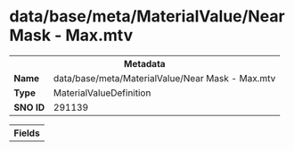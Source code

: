 <h1>data/base/meta/MaterialValue/Near Mask - Max.mtv</h1><table><tr><th colspan="100%">Metadata</th></tr><tr><td><b>Name</b></td><td>data/base/meta/MaterialValue/Near Mask - Max.mtv</td></tr><tr><td><b>Type</b></td><td>MaterialValueDefinition</td></tr><tr><td><b>SNO ID</b></td><td>291139</td></tr></table>

<table><tr><th colspan="100%">Fields</th></tr></table>

